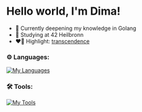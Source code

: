 # Hello world, I'm Dima!
- 🔭 Currently deepening my knowledge in Golang
- 🌱 Studying at 42 Heilbronn
- ❤️‍🔥 Highlight: [transcendence](https://github.com/oliferovych/transcendence)

### ⚙️ Languages:
     
[![My Languages](https://skillicons.dev/icons?i=go,typescript,cpp,javascript,c,shell)](https://skillicons.dev)

### 🛠️ Tools:

[![My Tools](https://skillicons.dev/icons?i=aws,git,docker,notion,windows,ubuntu)](https://skillicons.dev)
